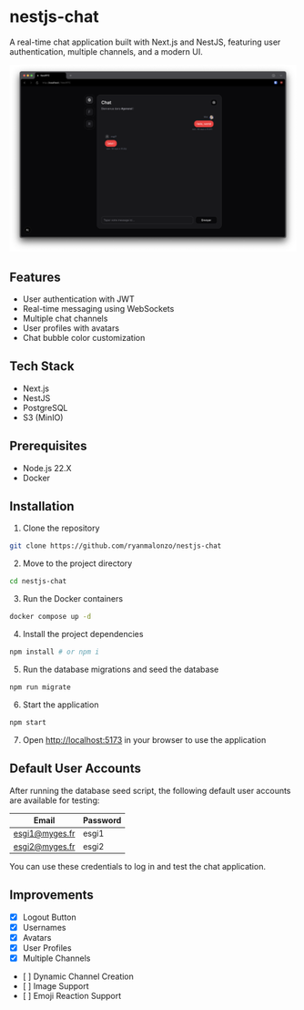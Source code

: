# nestjs-chat

A real-time chat application built with Next.js and NestJS, featuring user authentication, multiple channels, and a modern UI.

![Screenshot](https://raw.githubusercontent.com/ryanmalonzo/nestjs-chat/main/docs/NestRTC.png)

## Features

- User authentication with JWT
- Real-time messaging using WebSockets
- Multiple chat channels
- User profiles with avatars
- Chat bubble color customization

## Tech Stack

- Next.js
- NestJS
- PostgreSQL
- S3 (MinIO)

## Prerequisites

- Node.js 22.X
- Docker

## Installation

1. Clone the repository

```bash
git clone https://github.com/ryanmalonzo/nestjs-chat
```

2. Move to the project directory

```bash
cd nestjs-chat
```

3. Run the Docker containers

```bash
docker compose up -d
```

4. Install the project dependencies

```bash
npm install # or npm i
```

5. Run the database migrations and seed the database

```bash
npm run migrate
```

6. Start the application

```bash
npm start
```

7. Open [http://localhost:5173](http://localhost:5173) in your browser to use the application

## Default User Accounts

After running the database seed script, the following default user accounts are available for testing:

| Email          | Password |
| -------------- | -------- |
| esgi1@myges.fr | esgi1    |
| esgi2@myges.fr | esgi2    |

You can use these credentials to log in and test the chat application.

## Improvements

- [x] Logout Button
- [x] Usernames
- [x] Avatars
- [x] User Profiles
- [x] Multiple Channels
- [ ] Dynamic Channel Creation
- [ ] Image Support
- [ ] Emoji Reaction Support
